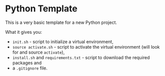 # Python Template

This is a very basic template for a new Python project.

What it gives you:

 * `init.sh` - script to initialize a virtual environment,
 * `source activate.sh` - script to activate the virtual environment (will look for and source `activate`),
 * `install.sh` and `requirements.txt` - script to download the required packages and
 * a `.gitignore` file.


